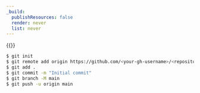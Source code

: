 ```yaml
---
_build:
  publishResources: false
  render: never
  list: never
---
```


{{<render file="/_framework-guides/_create-github-repository-prefix.md">}}

```sh
$ git init
$ git remote add origin https://github.com/<your-gh-username>/<repository-name>
$ git add .
$ git commit -m "Initial commit"
$ git branch -M main
$ git push -u origin main
```